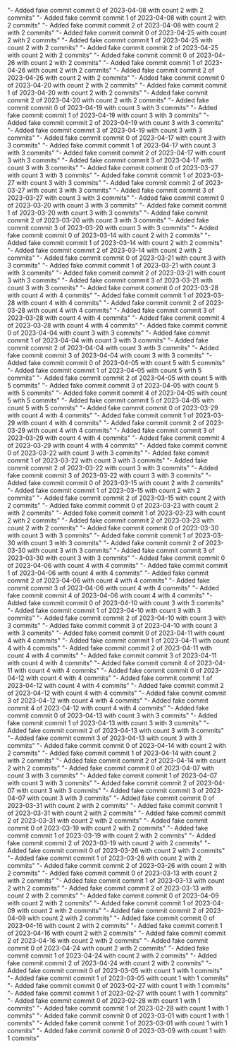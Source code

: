 "- Added fake commit commit 0 of 2023-04-08 with count 2 with 2 commits" 
"- Added fake commit commit 1 of 2023-04-08 with count 2 with 2 commits" 
"- Added fake commit commit 2 of 2023-04-08 with count 2 with 2 commits" 
"- Added fake commit commit 0 of 2023-04-25 with count 2 with 2 commits" 
"- Added fake commit commit 1 of 2023-04-25 with count 2 with 2 commits" 
"- Added fake commit commit 2 of 2023-04-25 with count 2 with 2 commits" 
"- Added fake commit commit 0 of 2023-04-26 with count 2 with 2 commits" 
"- Added fake commit commit 1 of 2023-04-26 with count 2 with 2 commits" 
"- Added fake commit commit 2 of 2023-04-26 with count 2 with 2 commits" 
"- Added fake commit commit 0 of 2023-04-20 with count 2 with 2 commits" 
"- Added fake commit commit 1 of 2023-04-20 with count 2 with 2 commits" 
"- Added fake commit commit 2 of 2023-04-20 with count 2 with 2 commits" 
"- Added fake commit commit 0 of 2023-04-19 with count 3 with 3 commits" 
"- Added fake commit commit 1 of 2023-04-19 with count 3 with 3 commits" 
"- Added fake commit commit 2 of 2023-04-19 with count 3 with 3 commits" 
"- Added fake commit commit 3 of 2023-04-19 with count 3 with 3 commits" 
"- Added fake commit commit 0 of 2023-04-17 with count 3 with 3 commits" 
"- Added fake commit commit 1 of 2023-04-17 with count 3 with 3 commits" 
"- Added fake commit commit 2 of 2023-04-17 with count 3 with 3 commits" 
"- Added fake commit commit 3 of 2023-04-17 with count 3 with 3 commits" 
"- Added fake commit commit 0 of 2023-03-27 with count 3 with 3 commits" 
"- Added fake commit commit 1 of 2023-03-27 with count 3 with 3 commits" 
"- Added fake commit commit 2 of 2023-03-27 with count 3 with 3 commits" 
"- Added fake commit commit 3 of 2023-03-27 with count 3 with 3 commits" 
"- Added fake commit commit 0 of 2023-03-20 with count 3 with 3 commits" 
"- Added fake commit commit 1 of 2023-03-20 with count 3 with 3 commits" 
"- Added fake commit commit 2 of 2023-03-20 with count 3 with 3 commits" 
"- Added fake commit commit 3 of 2023-03-20 with count 3 with 3 commits" 
"- Added fake commit commit 0 of 2023-03-14 with count 2 with 2 commits" 
"- Added fake commit commit 1 of 2023-03-14 with count 2 with 2 commits" 
"- Added fake commit commit 2 of 2023-03-14 with count 2 with 2 commits" 
"- Added fake commit commit 0 of 2023-03-21 with count 3 with 3 commits" 
"- Added fake commit commit 1 of 2023-03-21 with count 3 with 3 commits" 
"- Added fake commit commit 2 of 2023-03-21 with count 3 with 3 commits" 
"- Added fake commit commit 3 of 2023-03-21 with count 3 with 3 commits" 
"- Added fake commit commit 0 of 2023-03-28 with count 4 with 4 commits" 
"- Added fake commit commit 1 of 2023-03-28 with count 4 with 4 commits" 
"- Added fake commit commit 2 of 2023-03-28 with count 4 with 4 commits" 
"- Added fake commit commit 3 of 2023-03-28 with count 4 with 4 commits" 
"- Added fake commit commit 4 of 2023-03-28 with count 4 with 4 commits" 
"- Added fake commit commit 0 of 2023-04-04 with count 3 with 3 commits" 
"- Added fake commit commit 1 of 2023-04-04 with count 3 with 3 commits" 
"- Added fake commit commit 2 of 2023-04-04 with count 3 with 3 commits" 
"- Added fake commit commit 3 of 2023-04-04 with count 3 with 3 commits" 
"- Added fake commit commit 0 of 2023-04-05 with count 5 with 5 commits" 
"- Added fake commit commit 1 of 2023-04-05 with count 5 with 5 commits" 
"- Added fake commit commit 2 of 2023-04-05 with count 5 with 5 commits" 
"- Added fake commit commit 3 of 2023-04-05 with count 5 with 5 commits" 
"- Added fake commit commit 4 of 2023-04-05 with count 5 with 5 commits" 
"- Added fake commit commit 5 of 2023-04-05 with count 5 with 5 commits" 
"- Added fake commit commit 0 of 2023-03-29 with count 4 with 4 commits" 
"- Added fake commit commit 1 of 2023-03-29 with count 4 with 4 commits" 
"- Added fake commit commit 2 of 2023-03-29 with count 4 with 4 commits" 
"- Added fake commit commit 3 of 2023-03-29 with count 4 with 4 commits" 
"- Added fake commit commit 4 of 2023-03-29 with count 4 with 4 commits" 
"- Added fake commit commit 0 of 2023-03-22 with count 3 with 3 commits" 
"- Added fake commit commit 1 of 2023-03-22 with count 3 with 3 commits" 
"- Added fake commit commit 2 of 2023-03-22 with count 3 with 3 commits" 
"- Added fake commit commit 3 of 2023-03-22 with count 3 with 3 commits" 
"- Added fake commit commit 0 of 2023-03-15 with count 2 with 2 commits" 
"- Added fake commit commit 1 of 2023-03-15 with count 2 with 2 commits" 
"- Added fake commit commit 2 of 2023-03-15 with count 2 with 2 commits" 
"- Added fake commit commit 0 of 2023-03-23 with count 2 with 2 commits" 
"- Added fake commit commit 1 of 2023-03-23 with count 2 with 2 commits" 
"- Added fake commit commit 2 of 2023-03-23 with count 2 with 2 commits" 
"- Added fake commit commit 0 of 2023-03-30 with count 3 with 3 commits" 
"- Added fake commit commit 1 of 2023-03-30 with count 3 with 3 commits" 
"- Added fake commit commit 2 of 2023-03-30 with count 3 with 3 commits" 
"- Added fake commit commit 3 of 2023-03-30 with count 3 with 3 commits" 
"- Added fake commit commit 0 of 2023-04-06 with count 4 with 4 commits" 
"- Added fake commit commit 1 of 2023-04-06 with count 4 with 4 commits" 
"- Added fake commit commit 2 of 2023-04-06 with count 4 with 4 commits" 
"- Added fake commit commit 3 of 2023-04-06 with count 4 with 4 commits" 
"- Added fake commit commit 4 of 2023-04-06 with count 4 with 4 commits" 
"- Added fake commit commit 0 of 2023-04-10 with count 3 with 3 commits" 
"- Added fake commit commit 1 of 2023-04-10 with count 3 with 3 commits" 
"- Added fake commit commit 2 of 2023-04-10 with count 3 with 3 commits" 
"- Added fake commit commit 3 of 2023-04-10 with count 3 with 3 commits" 
"- Added fake commit commit 0 of 2023-04-11 with count 4 with 4 commits" 
"- Added fake commit commit 1 of 2023-04-11 with count 4 with 4 commits" 
"- Added fake commit commit 2 of 2023-04-11 with count 4 with 4 commits" 
"- Added fake commit commit 3 of 2023-04-11 with count 4 with 4 commits" 
"- Added fake commit commit 4 of 2023-04-11 with count 4 with 4 commits" 
"- Added fake commit commit 0 of 2023-04-12 with count 4 with 4 commits" 
"- Added fake commit commit 1 of 2023-04-12 with count 4 with 4 commits" 
"- Added fake commit commit 2 of 2023-04-12 with count 4 with 4 commits" 
"- Added fake commit commit 3 of 2023-04-12 with count 4 with 4 commits" 
"- Added fake commit commit 4 of 2023-04-12 with count 4 with 4 commits" 
"- Added fake commit commit 0 of 2023-04-13 with count 3 with 3 commits" 
"- Added fake commit commit 1 of 2023-04-13 with count 3 with 3 commits" 
"- Added fake commit commit 2 of 2023-04-13 with count 3 with 3 commits" 
"- Added fake commit commit 3 of 2023-04-13 with count 3 with 3 commits" 
"- Added fake commit commit 0 of 2023-04-14 with count 2 with 2 commits" 
"- Added fake commit commit 1 of 2023-04-14 with count 2 with 2 commits" 
"- Added fake commit commit 2 of 2023-04-14 with count 2 with 2 commits" 
"- Added fake commit commit 0 of 2023-04-07 with count 3 with 3 commits" 
"- Added fake commit commit 1 of 2023-04-07 with count 3 with 3 commits" 
"- Added fake commit commit 2 of 2023-04-07 with count 3 with 3 commits" 
"- Added fake commit commit 3 of 2023-04-07 with count 3 with 3 commits" 
"- Added fake commit commit 0 of 2023-03-31 with count 2 with 2 commits" 
"- Added fake commit commit 1 of 2023-03-31 with count 2 with 2 commits" 
"- Added fake commit commit 2 of 2023-03-31 with count 2 with 2 commits" 
"- Added fake commit commit 0 of 2023-03-19 with count 2 with 2 commits" 
"- Added fake commit commit 1 of 2023-03-19 with count 2 with 2 commits" 
"- Added fake commit commit 2 of 2023-03-19 with count 2 with 2 commits" 
"- Added fake commit commit 0 of 2023-03-26 with count 2 with 2 commits" 
"- Added fake commit commit 1 of 2023-03-26 with count 2 with 2 commits" 
"- Added fake commit commit 2 of 2023-03-26 with count 2 with 2 commits" 
"- Added fake commit commit 0 of 2023-03-13 with count 2 with 2 commits" 
"- Added fake commit commit 1 of 2023-03-13 with count 2 with 2 commits" 
"- Added fake commit commit 2 of 2023-03-13 with count 2 with 2 commits" 
"- Added fake commit commit 0 of 2023-04-09 with count 2 with 2 commits" 
"- Added fake commit commit 1 of 2023-04-09 with count 2 with 2 commits" 
"- Added fake commit commit 2 of 2023-04-09 with count 2 with 2 commits" 
"- Added fake commit commit 0 of 2023-04-16 with count 2 with 2 commits" 
"- Added fake commit commit 1 of 2023-04-16 with count 2 with 2 commits" 
"- Added fake commit commit 2 of 2023-04-16 with count 2 with 2 commits" 
"- Added fake commit commit 0 of 2023-04-24 with count 2 with 2 commits" 
"- Added fake commit commit 1 of 2023-04-24 with count 2 with 2 commits" 
"- Added fake commit commit 2 of 2023-04-24 with count 2 with 2 commits" 
"- Added fake commit commit 0 of 2023-03-05 with count 1 with 1 commits" 
"- Added fake commit commit 1 of 2023-03-05 with count 1 with 1 commits" 
"- Added fake commit commit 0 of 2023-02-27 with count 1 with 1 commits" 
"- Added fake commit commit 1 of 2023-02-27 with count 1 with 1 commits" 
"- Added fake commit commit 0 of 2023-02-28 with count 1 with 1 commits" 
"- Added fake commit commit 1 of 2023-02-28 with count 1 with 1 commits" 
"- Added fake commit commit 0 of 2023-03-01 with count 1 with 1 commits" 
"- Added fake commit commit 1 of 2023-03-01 with count 1 with 1 commits" 
"- Added fake commit commit 0 of 2023-03-09 with count 1 with 1 commits" 
